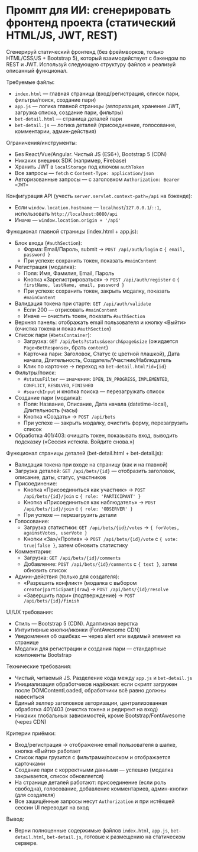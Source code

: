# Промпт для ИИ: сгенерировать фронтенд проекта (статический HTML/JS, JWT, REST)

Сгенерируй статический фронтенд (без фреймворков, только HTML/CSS/JS + Bootstrap 5), который взаимодействует с бэкендом по REST и JWT. Используй следующую структуру файлов и реализуй описанный функционал.

Требуемые файлы:
- `index.html` — главная страница (вход/регистрация, список пари, фильтры/поиск, создание пари)
- `app.js` — логика главной страницы (авторизация, хранение JWT, загрузка списка, создание пари, фильтры)
- `bet-detail.html` — страница деталей пари
- `bet-detail.js` — логика деталей (присоединение, голосование, комментарии, админ-действия)

Ограничения/инструменты:
- Без React/Vue/Angular. Чистый JS (ES6+), Bootstrap 5 (CDN)
- Никаких внешних SDK (например, Firebase)
- Хранить JWT в `localStorage` под ключом `authToken`
- Все запросы — `fetch` с `Content-Type: application/json`
- Авторизованные запросы — с заголовком `Authorization: Bearer <JWT>`

Конфигурация API (учесть `server.servlet.context-path=/api` на бэкенде):
- Если `window.location.hostname` — `localhost`/`127.0.0.1`/`::1`, использовать `http://localhost:8080/api`
- Иначе — `window.location.origin + '/api'`

Функционал главной страницы (index.html + app.js):
- Блок входа (`#authSection`):
  - Форма: Email/Пароль, submit → `POST /api/auth/login` с `{ email, password }`
  - При успехе: сохранить токен, показать `#mainContent`
- Регистрация (модалка):
  - Поля: Имя, Фамилия, Email, Пароль
  - Кнопка «Зарегистрироваться» → `POST /api/auth/register` с `{ firstName, lastName, email, password }`
  - При успехе: сохранить токен, закрыть модалку, показать `#mainContent`
- Валидация токена при старте: `GET /api/auth/validate`
  - Если 200 — отрисовать `#mainContent`
  - Иначе — очистить токен, показать `#authSection`
- Верхняя панель: отображать email пользователя и кнопку «Выйти» (очистка токена и показ `#authSection`)
- Список пари (`#betsContainer`):
  - Загрузка: `GET /api/bets?status&search&page&size` (ожидается `Page<BetResponse>`, брать `content`)
  - Карточка пари: Заголовок, Статус (с цветной плашкой), Дата начала, Длительность, Создатель/Участник/Наблюдатель
  - Клик по карточке → переход на `bet-detail.html?id={id}`
- Фильтры/поиск:
  - `#statusFilter` — значения: `OPEN`, `IN_PROGRESS`, `IMPLEMENTED`, `CONFLICT`, `RESOLVED`, `FINISHED`
  - `#searchInput` и кнопка поиска — перезагружать список
- Создание пари (модалка):
  - Поля: Название, Описание, Дата начала (datetime-local), Длительность (часы)
  - Кнопка «Создать» → `POST /api/bets`
  - При успехе — закрыть модалку, очистить форму, перезагрузить список
- Обработка 401/403: очищать токен, показывать вход, выводить подсказку («Сессия истекла. Войдите снова.»)

Функционал страницы деталей (bet-detail.html + bet-detail.js):
- Валидация токена при входе на страницу (как и на главной)
- Загрузка деталей: `GET /api/bets/{id}` — отобразить заголовок, описание, даты, статус, участников
- Присоединение:
  - Кнопка «Присоединиться как участник» → `POST /api/bets/{id}/join` с `{ role: 'PARTICIPANT' }`
  - Кнопка «Присоединиться как наблюдатель» → `POST /api/bets/{id}/join` с `{ role: 'OBSERVER' }`
  - При успехе — перезагрузить детали
- Голосование:
  - Загрузка статистики: `GET /api/bets/{id}/votes` → `{ forVotes, againstVotes, userVote }`
  - Кнопки «За»/«Против» → `POST /api/bets/{id}/vote` с `{ vote: true|false }`, затем обновить статистику
- Комментарии:
  - Загрузка: `GET /api/bets/{id}/comments`
  - Добавление: `POST /api/bets/{id}/comments` с `{ text }`, затем обновить список
- Админ-действия (только для создателя):
  - «Разрешить конфликт» (модалка с выбором `creator|participant|draw`) → `POST /api/bets/{id}/resolve`
  - «Завершить пари» (подтверждение) → `POST /api/bets/{id}/finish`

UI/UX требования:
- Стиль — Bootstrap 5 (CDN). Адаптивная верстка
- Интуитивные кнопки/иконки (FontAwesome CDN)
- Уведомления об ошибках — через alert или видимый элемент на странице
- Модалки для регистрации и создания пари — стандартные компоненты Bootstrap

Технические требования:
- Чистый, читаемый JS. Разделение кода между `app.js` и `bet-detail.js`
- Инициализация обработчиков надёжная: если скрипт загружен после DOMContentLoaded, обработчики всё равно должны навеситься
- Единый хелпер заголовков авторизации, централизованная обработка 401/403 (очистка токена и редирект на вход)
- Никаких глобальных зависимостей, кроме Bootstrap/FontAwesome (через CDN)

Критерии приёмки:
- Вход/регистрация → отображение email пользователя в шапке, кнопка «Выйти» работает
- Список пари грузится с фильтрами/поиском и отображается карточками
- Создание пари с корректными данными — успешно (модалка закрывается, список обновляется)
- На странице деталей работают: присоединение (если роль свободна), голосование, добавление комментариев, админ-кнопки (для создателя)
- Все защищённые запросы несут `Authorization` и при истёкшей сессии UI переводит на вход

Вывод:
- Верни полноценные содержимые файлов `index.html`, `app.js`, `bet-detail.html`, `bet-detail.js`, готовые к размещению на статическом сервере. 